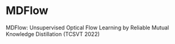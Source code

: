 # MDFlow
MDFlow: Unsupervised Optical Flow Learning by Reliable Mutual Knowledge Distillation (TCSVT 2022)
